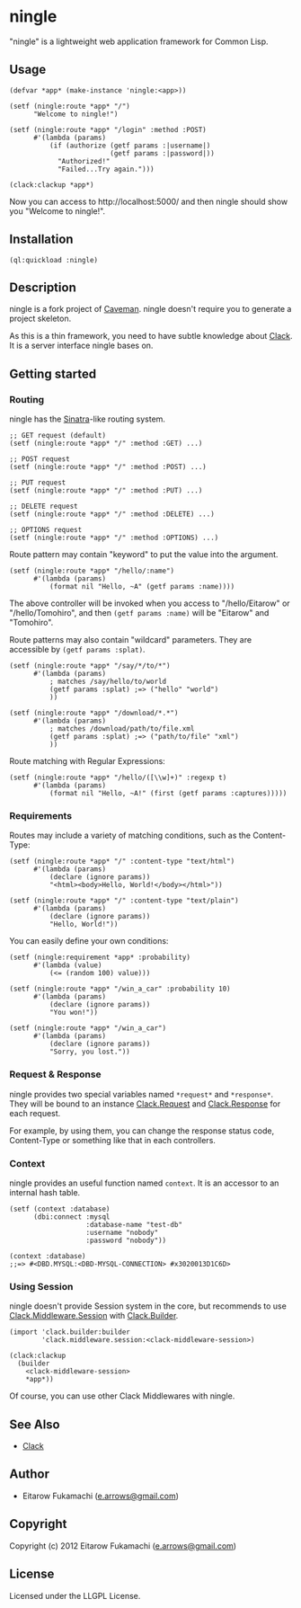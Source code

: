 # ningle

"ningle" is a lightweight web application framework for Common Lisp.

## Usage

```common-lisp
(defvar *app* (make-instance 'ningle:<app>))

(setf (ningle:route *app* "/")
      "Welcome to ningle!")

(setf (ningle:route *app* "/login" :method :POST)
      #'(lambda (params)
          (if (authorize (getf params :|username|)
                         (getf params :|password|))
            "Authorized!"
            "Failed...Try again.")))

(clack:clackup *app*)
```

Now you can access to http://localhost:5000/ and then ningle should show you "Welcome to ningle!".

## Installation

    (ql:quickload :ningle)

## Description

ningle is a fork project of [Caveman](http://fukamachi.github.com/caveman/). ningle doesn't require you to generate a project skeleton.

As this is a thin framework, you need to have subtle knowledge about [Clack](http://clacklisp.org). It is a server interface ningle bases on.

## Getting started

### Routing

ningle has the [Sinatra](http://www.sinatrarb.com/)-like routing system.

```common-lisp
;; GET request (default)
(setf (ningle:route *app* "/" :method :GET) ...)

;; POST request
(setf (ningle:route *app* "/" :method :POST) ...)

;; PUT request
(setf (ningle:route *app* "/" :method :PUT) ...)

;; DELETE request
(setf (ningle:route *app* "/" :method :DELETE) ...)

;; OPTIONS request
(setf (ningle:route *app* "/" :method :OPTIONS) ...)
```

Route pattern may contain "keyword" to put the value into the argument.

```common-lisp
(setf (ningle:route *app* "/hello/:name")
      #'(lambda (params)
          (format nil "Hello, ~A" (getf params :name))))
```

The above controller will be invoked when you access to "/hello/Eitarow" or "/hello/Tomohiro", and then `(getf params :name)` will be "Eitarow" and "Tomohiro".

Route patterns may also contain "wildcard" parameters. They are accessible by `(getf params :splat)`.

```common-lisp
(setf (ningle:route *app* "/say/*/to/*")
      #'(lambda (params)
          ; matches /say/hello/to/world
          (getf params :splat) ;=> ("hello" "world")
          ))

(setf (ningle:route *app* "/download/*.*")
      #'(lambda (params)
          ; matches /download/path/to/file.xml
          (getf params :splat) ;=> ("path/to/file" "xml")
          ))
```

Route matching with Regular Expressions:

```common-lisp
(setf (ningle:route *app* "/hello/([\\w]+)" :regexp t)
      #'(lambda (params)
          (format nil "Hello, ~A!" (first (getf params :captures)))))
```

### Requirements

Routes may include a variety of matching conditions, such as the Content-Type:

```common-lisp
(setf (ningle:route *app* "/" :content-type "text/html")
      #'(lambda (params)
          (declare (ignore params))
          "<html><body>Hello, World!</body></html>"))

(setf (ningle:route *app* "/" :content-type "text/plain")
      #'(lambda (params)
          (declare (ignore params))
          "Hello, World!"))
```

You can easily define your own conditions:

```common-lisp
(setf (ningle:requirement *app* :probability)
      #'(lambda (value)
          (<= (random 100) value)))

(setf (ningle:route *app* "/win_a_car" :probability 10)
      #'(lambda (params)
          (declare (ignore params))
          "You won!"))

(setf (ningle:route *app* "/win_a_car")
      #'(lambda (params)
          (declare (ignore params))
          "Sorry, you lost."))
```

### Request & Response

ningle provides two special variables named `*request*` and `*response*`. They will be bound to an instance [Clack.Request](http://clacklisp.org/doc/clack.request.html) and [Clack.Response](http://clacklisp.org/doc/clack.response.html) for each request.

For example, by using them, you can change the response status code, Content-Type or something like that in each controllers.

### Context

ningle provides an useful function named `context`. It is an accessor to an internal hash table.

```common-lisp
(setf (context :database)
      (dbi:connect :mysql
                   :database-name "test-db"
                   :username "nobody"
                   :password "nobody"))

(context :database)
;;=> #<DBD.MYSQL:<DBD-MYSQL-CONNECTION> #x3020013D1C6D>
```

### Using Session

ningle doesn't provide Session system in the core, but recommends to use [Clack.Middleware.Session](http://clacklisp.org/doc/clack.middleware.session.html) with [Clack.Builder](http://clacklisp.org/doc/clack.builder.html).

```common-lisp
(import 'clack.builder:builder
        'clack.middleware.session:<clack-middleware-session>)

(clack:clackup
  (builder
    <clack-middleware-session>
    *app*))
```

Of course, you can use other Clack Middlewares with ningle.

## See Also

* [Clack](http://clacklisp.org/)

## Author

* Eitarow Fukamachi (e.arrows@gmail.com)

## Copyright

Copyright (c) 2012 Eitarow Fukamachi (e.arrows@gmail.com)

## License

Licensed under the LLGPL License.
